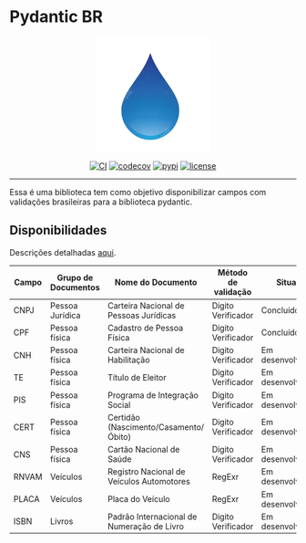 # Pydantic BR

<p align="center">
    <img src="https://raw.githubusercontent.com/scjorge/pydantic_br/master/docs/assets/logo.png" width='200'/>
</p>

<center>

[![CI](https://github.com/scjorge/pydantic_br/workflows/CI/badge.svg?event=push)](https://github.com/scjorge/pydantic_br/actions)
[![codecov](https://codecov.io/gh/scjorge/pydantic_br/branch/master/graph/badge.svg?token=1XVEXSBU69)](https://codecov.io/gh/scjorge/pydantic_br)
[![pypi](https://img.shields.io/pypi/v/pydantic-br)](https://pypi.org/project/pydantic-br/)
[![license](https://img.shields.io/pypi/l/pydantic-br)](https://github.com/scjorge/pydantic_br/blob/master/LICENSE)</center>

---


Essa é uma biblioteca tem como objetivo disponibilizar campos com validações brasileiras para a biblioteca pydantic.


## Disponibilidades

Descrições detalhadas [aqui](usage/descriptions.md).

| Campo | Grupo de Documentos | Nome do Documento | Método de validação | Situação
|---|---|---|---|---|
| CNPJ | Pessoa Jurídica | Carteira Nacional de Pessoas Jurídicas | Digito Verificador | Concluído
| CPF | Pessoa física | Cadastro de Pessoa Física | Digito Verificador | Concluído
| CNH | Pessoa física | Carteira Nacional de Habilitação | Digito Verificador | Em desenvolvimento
| TE | Pessoa física  | Título de Eleitor | Digito Verificador | Em desenvolvimento
| PIS | Pessoa física  | Programa de Integração Social | Digito Verificador | Em desenvolvimento
| CERT | Pessoa física  | Certidão (Nascimento/Casamento/Óbito) | Digito Verificador | Em desenvolvimento
| CNS | Pessoa física  | Cartão Nacional de Saúde | Digito Verificador | Em desenvolvimento
| RNVAM | Veículos | Registro Nacional de Veículos Automotores | RegExr | Em desenvolvimento
| PLACA | Veículos | Placa do Veículo | RegExr | Em desenvolvimento
| ISBN | Livros | Padrão Internacional de Numeração de Livro | Digito Verificador | Em desenvolvimento


